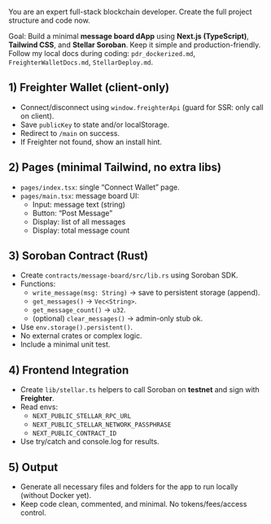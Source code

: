 You are an expert full-stack blockchain developer. Create the full project structure and code now.

Goal: Build a minimal **message board dApp** using **Next.js (TypeScript)**, **Tailwind CSS**, and **Stellar Soroban**. Keep it simple and production-friendly. Follow my local docs during coding: `pdr_dockerized.md`, `FreighterWalletDocs.md`, `StellarDeploy.md`.

## 1) Freighter Wallet (client-only)
- Connect/disconnect using `window.freighterApi` (guard for SSR: only call on client).
- Save `publicKey` to state and/or localStorage.
- Redirect to `/main` on success.
- If Freighter not found, show an install hint.

## 2) Pages (minimal Tailwind, no extra libs)
- `pages/index.tsx`: single “Connect Wallet” page.
- `pages/main.tsx`: message board UI:
  - Input: message text (string)
  - Button: “Post Message”
  - Display: list of all messages
  - Display: total message count

## 3) Soroban Contract (Rust)
- Create `contracts/message-board/src/lib.rs` using Soroban SDK.
- Functions:
  - `write_message(msg: String)` → save to persistent storage (append).
  - `get_messages()` → `Vec<String>`.
  - `get_message_count()` → `u32`.
  - (optional) `clear_messages()` → admin-only stub ok.
- Use `env.storage().persistent()`.
- No external crates or complex logic.
- Include a minimal unit test.

## 4) Frontend Integration
- Create `lib/stellar.ts` helpers to call Soroban on **testnet** and sign with **Freighter**.
- Read envs:
  - `NEXT_PUBLIC_STELLAR_RPC_URL`
  - `NEXT_PUBLIC_STELLAR_NETWORK_PASSPHRASE`
  - `NEXT_PUBLIC_CONTRACT_ID`
- Use try/catch and console.log for results.

## 5) Output
- Generate all necessary files and folders for the app to run locally (without Docker yet).
- Keep code clean, commented, and minimal. No tokens/fees/access control.

